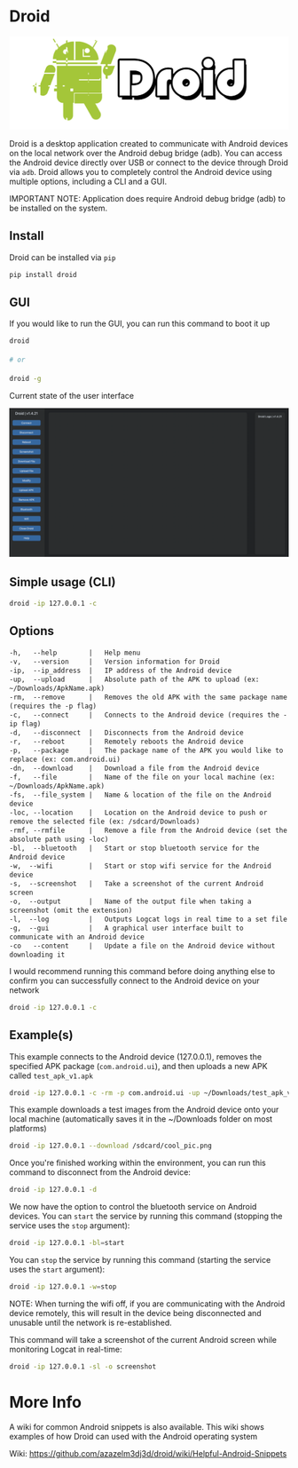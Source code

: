 # Droid

<img src="https://raw.githubusercontent.com/azazelm3dj3d/droid/main/.github/assets/droid_logo.png" />

Droid is a desktop application created to communicate with Android devices on the local network over the Android debug bridge (adb). You can access the Android device directly over USB or connect to the device through Droid via `adb`. Droid allows you to completely control the Android device using multiple options, including a CLI and a GUI.

IMPORTANT NOTE: Application does require Android debug bridge (adb) to be installed on the system.

## Install

Droid can be installed via `pip`

```bash
pip install droid
```

## GUI

If you would like to run the GUI, you can run this command to boot it up

```bash
droid

# or

droid -g
```

Current state of the user interface

<img src="https://raw.githubusercontent.com/azazelm3dj3d/droid/main/.github/assets/gui.png" />

## Simple usage (CLI)

```bash
droid -ip 127.0.0.1 -c
```

## Options

```
-h,   --help	    |	Help menu
-v,   --version	    |	Version information for Droid
-ip,  --ip_address  |   IP address of the Android device
-up,  --upload      |   Absolute path of the APK to upload (ex: ~/Downloads/ApkName.apk)
-rm,  --remove      |   Removes the old APK with the same package name (requires the -p flag)
-c,   --connect     |   Connects to the Android device (requires the -ip flag)
-d,   --disconnect  |   Disconnects from the Android device
-r,   --reboot      |   Remotely reboots the Android device
-p,   --package     |   The package name of the APK you would like to replace (ex: com.android.ui)
-dn,  --download    |   Download a file from the Android device
-f,   --file        |   Name of the file on your local machine (ex: ~/Downloads/ApkName.apk)
-fs,  --file_system |   Name & location of the file on the Android device
-loc, --location    |   Location on the Android device to push or remove the selected file (ex: /sdcard/Downloads)
-rmf, --rmfile      |   Remove a file from the Android device (set the absolute path using -loc)
-bl,  --bluetooth   |   Start or stop bluetooth service for the Android device
-w,  --wifi         |   Start or stop wifi service for the Android device
-s,  --screenshot   |   Take a screenshot of the current Android screen
-o,  --output       |   Name of the output file when taking a screenshot (omit the extension)
-l,  --log          |   Outputs Logcat logs in real time to a set file
-g,  --gui          |   A graphical user interface built to communicate with an Android device
-co   --content     |   Update a file on the Android device without downloading it
```

I would recommend running this command before doing anything else to confirm you can successfully connect to the Android device on your network

```bash
droid -ip 127.0.0.1 -c
```

## Example(s)

This example connects to the Android device (127.0.0.1), removes the specified APK package (`com.android.ui`), and then uploads a new APK called `test_apk_v1.apk`

```bash
droid -ip 127.0.0.1 -c -rm -p com.android.ui -up ~/Downloads/test_apk_v1.apk
```

This example downloads a test images from the Android device onto your local machine (automatically saves it in the ~/Downloads folder on most platforms)

```bash
droid -ip 127.0.0.1 --download /sdcard/cool_pic.png
```

Once you're finished working within the environment, you can run this command to disconnect from the Android device:

```bash
droid -ip 127.0.0.1 -d
```

We now have the option to control the bluetooth service on Android devices. You can `start` the service by running this command (stopping the service uses the `stop` argument):

```bash
droid -ip 127.0.0.1 -bl=start
```

You can `stop` the service by running this command (starting the service uses the `start` argument):

```bash
droid -ip 127.0.0.1 -w=stop
```

NOTE: When turning the wifi off, if you are communicating with the Android device remotely, this will result in the device being disconnected and unusable until the network is re-established.

This command will take a screenshot of the current Android screen while monitoring Logcat in real-time:

```bash
droid -ip 127.0.0.1 -sl -o screenshot
```

# More Info

A wiki for common Android snippets is also available. This wiki shows examples of how Droid can used with the Android operating system

Wiki: https://github.com/azazelm3dj3d/droid/wiki/Helpful-Android-Snippets